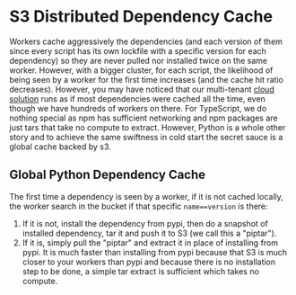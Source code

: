 # S3 Distributed Dependency Cache

Workers cache aggressively the dependencies (and each version of them since every script has its own lockfile with a specific version for each dependency) so they are never pulled nor installed twice on the same worker. However, with a bigger cluster, for each script, the likelihood of being seen by a worker for the first time increases (and the cache hit ratio decreases). However, you may have noticed that our multi-tenant [cloud solution](https://app.windmill.dev) runs as if most dependencies were cached all the time, even though we have hundreds of workers on there. For TypeScript, we do nothing special as npm has sufficient networking and npm packages are just tars that take no compute to extract. However, Python is a whole other story and to achieve the same swiftness in cold start the secret sauce is a global cache backed by s3.

## Global Python Dependency Cache

The first time a dependency is seen by a worker, if it is not cached locally, the worker search in the bucket if that specific `name==version` is there:

1. If it is not, install the dependency from pypi, then do a snapshot of installed dependency, tar it and push it to S3 (we call this a "piptar").
2. If it is, simply pull the "piptar" and extract it in place of installing from pypi. It is much faster than installing from pypi because that S3 is much closer to your workers than pypi and because there is no installation step to be done, a simple tar extract is sufficient which takes no compute.
